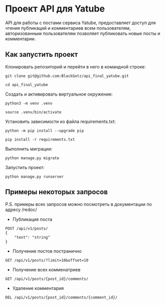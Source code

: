 # Проект API для Yatube

API для работы с постами сервиса Yatube, предоставляет доступ для чтения публикаций и комментариев всем пользователям, авторизованным пользователям позволяет публиковать новые посты и комментарии.

## Как запустить проект

Клонировать репозиторий и перейти в него в командной строке:

```shell
git clone git@github.com:BlackGotz/api_final_yatube.git
```

```shell
cd api_final_yatube
```

Cоздать и активировать виртуальное окружение:

```shell
python3 -m venv .venv
```

```shell
source .venv/bin/activate
```

Установить зависимости из файла requirements.txt:

```shell
python -m pip install --upgrade pip
```

```shell
pip install -r requirements.txt
```

Выполнить миграции:

```shell
python manage.py migrate
```

Запустить проект:

```shell
python manage.py runserver
```

## Примеры некоторых запросов

P.S. примеры всех запросов можно посмотреть в документации по адресу /redoc/

- Публикация поста

```postman
POST /api/v1/posts/
{
    "text": "string"
}
```

- Получение постов постранично

```postman
GET /api/v1/posts/?limit=10&offset=10
```

- Получение всех комменатриев

```postman
GET /api/v1/posts/{post_id}/comments/
```

- Удаление комментария

```postman
DEL /api/v1/posts/{post_id}/comments/{comment_id}/
```
